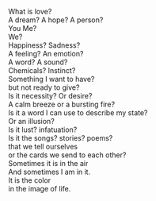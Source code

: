 What is love?  
A dream? A hope? A person?  
You Me?  
We?  
Happiness? Sadness?  
A feeling? An emotion?  
A word? A sound?  
Chemicals? Instinct?  
Something I want to have?  
but not ready to give?  
Is it necessity? Or desire?  
A calm breeze or a bursting fire?  
Is it a word I can use to describe my state?  
Or an illusion?  
Is it lust? infatuation?  
Is it the songs? stories? poems?  
that we tell ourselves  
or the cards we send to each other?  
Sometimes it is in the air  
And sometimes I am in it.  
It is the color  
in the image of life.